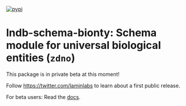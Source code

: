 [![pypi](https://img.shields.io/pypi/v/lndb_schema_biology?color=%2334D058&label=pypi%20package)](https://pypi.org/project/lndb_schema_biology)

# lndb-schema-bionty: Schema module for universal biological entities (`zdno`)

This package is in private beta at this moment!

Follow https://twitter.com/laminlabs to learn about a first public release.

For beta users: Read the [docs](https://lamin.ai/docs/lndb-schema-biology).
